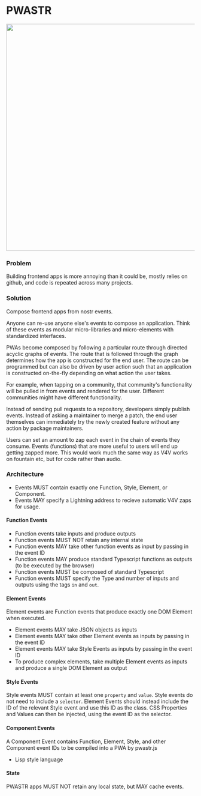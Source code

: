 # PWASTR
<img width="605" src="https://github.com/nostrocket/pwastr/assets/8143945/65e6bb7a-540d-4c2a-a71f-8d7a3cf63ccc" />

### Problem
Building frontend apps is more annoying than it could be, mostly relies on github, and code is repeated across many projects.

### Solution
Compose frontend apps from nostr events.

Anyone can re-use anyone else's events to compose an application. Think of these events as modular micro-libraries and micro-elements with standardized interfaces.

PWAs become composed by following a particular route through directed acyclic graphs of events. The route that is followed through the graph determines how the app is constructed for the end user. The route can be programmed but can also be driven by user action such that an application is constructed on-the-fly depending on what action the user takes.

For example, when tapping on a community, that community's functionality will be pulled in from events and rendered for the user. Different communities might have different functionality.

Instead of sending pull requests to a repository, developers simply publish events. Instead of asking a maintainer to merge a patch, the end user themselves can immediately try the newly created feature without any action by package maintainers.

Users can set an amount to zap each event in the chain of events they consume. Events (functions) that are more useful to users will end up getting zapped more. This would work much the same way as V4V works on fountain etc, but for code rather than audio.

### Architecture
- Events MUST contain exactly one Function, Style, Element, or Component. 
- Events MAY specify a Lightning address to recieve automatic V4V zaps for usage.

#### Function Events
- Function events take inputs and produce outputs
- Function events MUST NOT retain any internal state
- Function events MAY take other function events as input by passing in the event ID
- Function events MAY produce standard Typescript functions as outputs (to be executed by the browser)
- Function events MUST be composed of standard Typescript
- Function events MUST specify the Type and number of inputs and outputs using the tags `in` and `out`.

#### Element Events
Element events are Function events that produce exactly one DOM Element when executed.

- Element events MAY take JSON objects as inputs
- Element events MAY take other Element events as inputs by passing in the event ID
- Element events MAY take Style Events as inputs by passing in the event ID
- To produce complex elements, take multiple Element events as inputs and produce a single DOM Element as output

#### Style Events
Style events MUST contain at least one `property` and `value`.
Style events do not need to include a `selector`. Element Events should instead include the ID of the relevant Style event and use this ID as the class. CSS Properties and Values can then be injected, using the event ID as the selector.

#### Component Events
A Component Event contains Function, Element, Style, and other Component event IDs to be compiled into a PWA by pwastr.js
- Lisp style language

#### State
PWASTR apps MUST NOT retain any local state, but MAY cache events.
